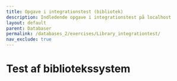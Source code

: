 ```yaml
---
title: Opgave i integrationstest (bibliotek)
description: Indledende opgave i integrationstest på localhost
layout: default
parent: Databaser
permalink: /databases_2/exercises/Library_integrationtest/
nav_exclude: true
---
```


# Test af bibliotekssystem
